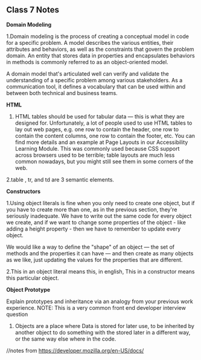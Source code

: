 ## Class 7 Notes

**Domain Modeling**

1.Domain modeling is the process of creating a conceptual model in code for a specific problem. A model describes the various entities, their attributes and behaviors, as well as the constraints that govern the problem domain. An entity that stores data in properties and encapsulates behaviors in methods is commonly referred to as an object-oriented model.

A domain model that's articulated well can verify and validate the understanding of a specific problem among various stakeholders. As a communication tool, it defines a vocabulary that can be used within and between both technical and business teams.

**HTML**

1. HTML tables should be used for tabular data — this is what they are designed for. Unfortunately, a lot of people used to use HTML tables to lay out web pages, e.g. one row to contain the header, one row to contain the content columns, one row to contain the footer,
etc. You can find more details and an example at Page Layouts in our Accessibility Learning Module. This was commonly used because CSS support across browsers used to be terrible; table layouts are much less common nowadays, but you might still see them in some corners of the web.

2.table , tr, and td are 3 semantic elements.

**Constructors**

1.Using object literals is fine when you only need to create one object, but if you have to create more than one, as in the previous section, they're seriously inadequate. We have to write out the same code for every object we create, and if we want to change some properties of the object - like adding a height property - then we have to remember to update every object.

We would like a way to define the "shape" of an object — the set of methods and the properties it can have — and then create as many objects as we like, just updating the values for the properties that are different.

2.This in an object literal means this, in english, This in a constructor means this particular object.


**Object Prototype**

Explain prototypes and inheritance via an analogy from your previous work experience.
NOTE: This is a very common front end developer interview question

1. Objects are a place where Data is stored for later use, to be inherited by another object to do something with the stored later in a different way, or the same way else where in the code.




//notes from https://developer.mozilla.org/en-US/docs/
